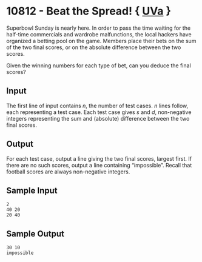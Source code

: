 # 10812 - Beat the Spread! { [UVa](https://onlinejudge.org/index.php?option=com_onlinejudge&Itemid=8&page=show_problem&problem=1753) }

Superbowl Sunday is nearly here. In order to pass the time waiting for
the half-time commercials and wardrobe malfunctions, the local hackers
have organized a betting pool on the game. Members place their bets
on the sum of the two final scores, or on the absolute difference between
the two scores.

Given the winning numbers for each type of bet, can you deduce
the final scores?

## Input

The first line of input contains $n$, the number of test cases. $n$ lines
follow, each representing a test case. Each test case gives $s$ and $d$,
non-negative integers representing the sum and (absolute) difference between the two final scores.

## Output

For each test case, output a line giving the two final scores, largest first. If there are no such scores,
output a line containing “impossible”. Recall that football scores are always non-negative integers.

## Sample Input

```
2
40 20
20 40
```

## Sample Output

```
30 10
impossible
```
